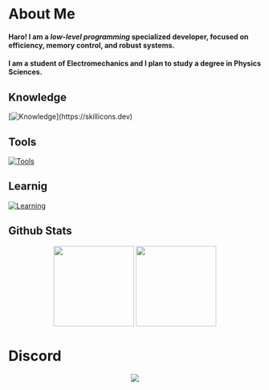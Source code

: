# About Me

#### Haro! I am a *low-level programming* specialized developer, focused on efficiency, memory control, and robust systems.

#### I am a student of Electromechanics and I plan to study a degree in Physics Sciences.

## Knowledge
[![Knowledge](https://skillicons.dev/icons?i=linux,c,cpp,rust,java,ts,js,html,css,)](https://skillicons.dev)

## Tools
[![Tools](https://skillicons.dev/icons?i=vscodium,neovim,github,git,bun,npm)](https://skillicons.dev)

## Learnig
[![Learning](https://skillicons.dev/icons?i=zig,go)](https://skillicons.dev)

## Github Stats
<div align="center">
    <span><img height="160" src="https://github-readme-stats.vercel.app/api?username=Pavez7274&theme=react&show_icons=true&include_all_commits=true" /></span>
    <span><img height="160" src="https://github-readme-stats.vercel.app/api/top-langs/?username=Pavez7274&theme=react&layout=compact" /></span>
</div>

# Discord 
<div align="center">
  <a href="https://discord.com/users/788869971073040454">
    <img src="https://lanyard.cnrad.dev/api/788869971073040454?bg=090808&idleMessage=It%27s%20up%20to%20me%20now..." />
  <a>
</div>
